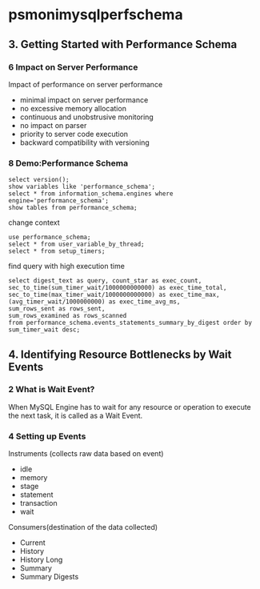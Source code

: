 # psmonimysqlperfschema
## 3. Getting Started with Performance Schema
### 6 Impact on Server Performance
Impact of performance on server performance
- minimal impact on server performance
- no excessive memory allocation
- continuous and unobstrusive monitoring
- no impact on parser
- priority to server code execution
- backward compatibility with versioning

### 8 Demo:Performance Schema
```
select version();
show variables like 'performance_schema';
select * from information_schema.engines where engine='performance_schema';
show tables from performance_schema;
```
change context
```
use performance_schema;
select * from user_variable_by_thread;
select * from setup_timers;
```
find query with high execution time
```
select digest_text as query, count_star as exec_count, sec_to_time(sum_timer_wait/1000000000000) as exec_time_total,
sec_to_time(max_timer_wait/1000000000000) as exec_time_max, (avg_timer_wait/1000000000) as exec_time_avg_ms,
sum_rows_sent as rows_sent,
sum_rows_examined as rows_scanned
from performance_schema.events_statements_summary_by_digest order by sum_timer_wait desc;
```

## 4. Identifying Resource Bottlenecks by Wait Events
### 2 What is Wait Event?
When MySQL Engine has to wait for any resource or operation to execute the next task, it is called as a Wait Event.


### 4 Setting up Events
Instruments (collects raw data based on event)
- idle
- memory
- stage
- statement
- transaction
- wait

Consumers(destination of the data collected)
- Current
- History
- History Long
- Summary
- Summary Digests
